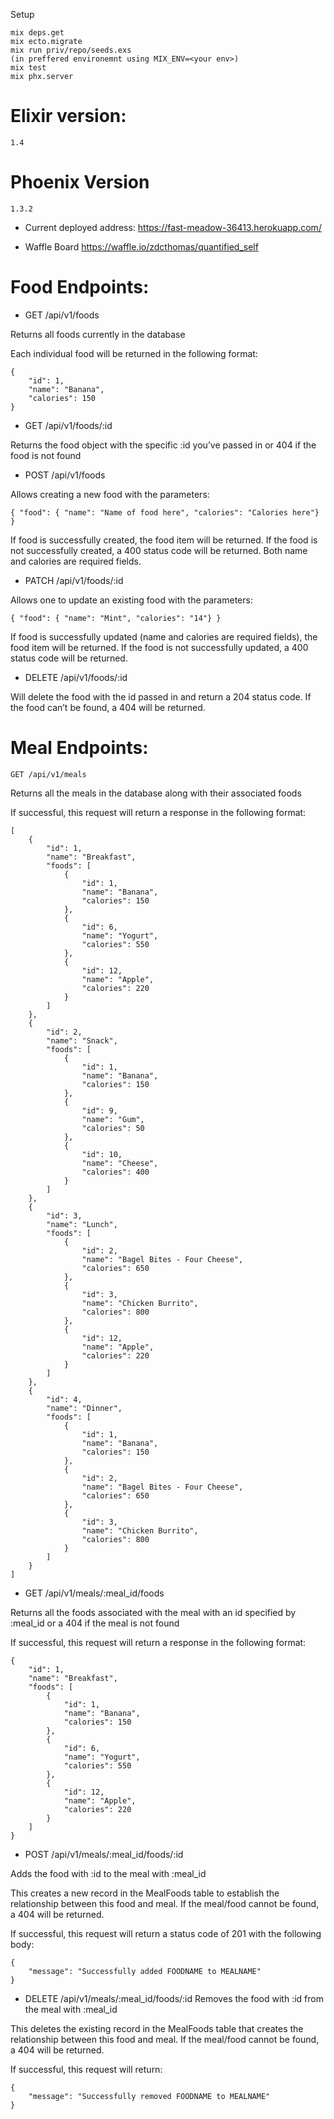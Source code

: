 
Setup

```
mix deps.get
mix ecto.migrate
mix run priv/repo/seeds.exs
(in preffered environemnt using MIX_ENV=<your env>)
mix test
mix phx.server
```
 
# Elixir version:
 ```
 1.4
 ```
# Phoenix Version

```
1.3.2
```

* Current deployed address: https://fast-meadow-36413.herokuapp.com/

* Waffle Board https://waffle.io/zdcthomas/quantified_self

# Food Endpoints:

* GET /api/v1/foods


Returns all foods currently in the database

Each individual food will be returned in the following format:

```
{
    "id": 1,
    "name": "Banana",
    "calories": 150
}
```


* GET /api/v1/foods/:id


Returns the food object with the specific :id you’ve passed in or 404 if the food is not found


* POST /api/v1/foods


Allows creating a new food with the parameters:

```
{ "food": { "name": "Name of food here", "calories": "Calories here"} }
```

If food is successfully created, the food item will be returned. If the food is not successfully created, a 400 status code will be returned. Both name and calories are required fields.

* PATCH /api/v1/foods/:id

Allows one to update an existing food with the parameters:

```
{ "food": { "name": "Mint", "calories": "14"} }
```

If food is successfully updated (name and calories are required fields), the food item will be returned. If the food is not successfully updated, a 400 status code will be returned.


* DELETE /api/v1/foods/:id


Will delete the food with the id passed in and return a 204 status code. If the food can’t be found, a 404 will be returned.

# Meal Endpoints:

```
GET /api/v1/meals
```

Returns all the meals in the database along with their associated foods

If successful, this request will return a response in the following format:
```
[
    {
        "id": 1,
        "name": "Breakfast",
        "foods": [
            {
                "id": 1,
                "name": "Banana",
                "calories": 150
            },
            {
                "id": 6,
                "name": "Yogurt",
                "calories": 550
            },
            {
                "id": 12,
                "name": "Apple",
                "calories": 220
            }
        ]
    },
    {
        "id": 2,
        "name": "Snack",
        "foods": [
            {
                "id": 1,
                "name": "Banana",
                "calories": 150
            },
            {
                "id": 9,
                "name": "Gum",
                "calories": 50
            },
            {
                "id": 10,
                "name": "Cheese",
                "calories": 400
            }
        ]
    },
    {
        "id": 3,
        "name": "Lunch",
        "foods": [
            {
                "id": 2,
                "name": "Bagel Bites - Four Cheese",
                "calories": 650
            },
            {
                "id": 3,
                "name": "Chicken Burrito",
                "calories": 800
            },
            {
                "id": 12,
                "name": "Apple",
                "calories": 220
            }
        ]
    },
    {
        "id": 4,
        "name": "Dinner",
        "foods": [
            {
                "id": 1,
                "name": "Banana",
                "calories": 150
            },
            {
                "id": 2,
                "name": "Bagel Bites - Four Cheese",
                "calories": 650
            },
            {
                "id": 3,
                "name": "Chicken Burrito",
                "calories": 800
            }
        ]
    }
]
```

* GET /api/v1/meals/:meal_id/foods

Returns all the foods associated with the meal with an id specified by :meal_id or a 404 if the meal is not found

If successful, this request will return a response in the following format:

```
{
    "id": 1,
    "name": "Breakfast",
    "foods": [
        {
            "id": 1,
            "name": "Banana",
            "calories": 150
        },
        {
            "id": 6,
            "name": "Yogurt",
            "calories": 550
        },
        {
            "id": 12,
            "name": "Apple",
            "calories": 220
        }
    ]
}
```

* POST /api/v1/meals/:meal_id/foods/:id

Adds the food with :id to the meal with :meal_id

This creates a new record in the MealFoods table to establish the relationship between this food and meal. If the meal/food cannot be found, a 404 will be returned.

If successful, this request will return a status code of 201 with the following body:

```
{
    "message": "Successfully added FOODNAME to MEALNAME"
}
```

* DELETE /api/v1/meals/:meal_id/foods/:id
Removes the food with :id from the meal with :meal_id

This deletes the existing record in the MealFoods table that creates the relationship between this food and meal. If the meal/food cannot be found, a 404 will be returned.

If successful, this request will return:

```
{
    "message": "Successfully removed FOODNAME to MEALNAME"
}
```
